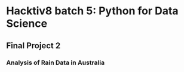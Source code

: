 # Hacktiv8 batch 5: Python for Data Science
## Final Project 2
### Analysis of Rain Data in Australia